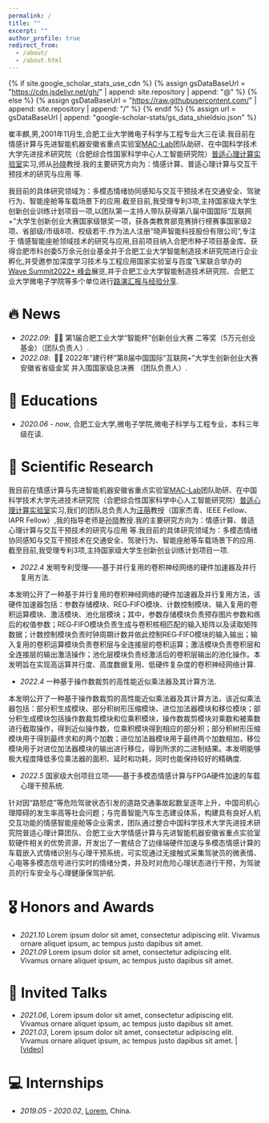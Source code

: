 ```yaml
---
permalink: /
title: ""
excerpt: ""
author_profile: true
redirect_from: 
  - /about/
  - /about.html
---
```


{% if site.google_scholar_stats_use_cdn %}
{% assign gsDataBaseUrl = "https://cdn.jsdelivr.net/gh/" | append: site.repository | append: "@" %}
{% else %}
{% assign gsDataBaseUrl = "https://raw.githubusercontent.com/" | append: site.repository | append: "/" %}
{% endif %}
{% assign url = gsDataBaseUrl | append: "google-scholar-stats/gs_data_shieldsio.json" %}

<span class='anchor' id='about-me'></span>

崔丰麒,男,2001年11月生,合肥工业大学微电子科学与工程专业大三在读.我目前在情感计算与先进智能机器安徽省重点实验室[MAC-Lab](http://faculty.hfut.edu.cn/sunxiao/zh_CN/index.htm)团队助研、在中国科学技术大学先进技术研究院（合肥综合性国家科学中心人工智能研究院）[普适心理计算实验室](http://iai.ustc.edu.cn/iai/r271.html)实习,师从[孙晓](http://faculty.hfut.edu.cn/sunxiao/zh_CN/index.htm)教授.我的主要研究方向为：情感计算、普适心理计算与交互干预技术的研究与应用 等.  

我目前的具体研究领域为：多模态情绪协同感知与交互干预技术在交通安全、驾驶行为、智能座舱等车载场景下的应用.截至目前,我受理专利3项,主持国家级大学生创新创业训练计划项目一项,以团队第一主持人带队获得第八届中国国际“互联网+”大学生创新创业大赛国家级银奖一项，获各类教育部竞赛排行榜赛事国家级2项、省部级/市级8项、校级若干.作为法人注册“晓声智能科技股份有限公司”,专注于
情感智能座舱领域技术的研究与应用,目前项目纳入合肥市种子项目基金库、获得合肥市科创委5万余元创业基金并于合肥工业大学智能制造技术研究院进行企业孵化,并受邀参加深度学习技术与工程应用国家实验室与百度飞桨联合举办的[ Wave Summit2022+ 峰会](https://www.wavesummit.com.cn/)展览,并于合肥工业大学智能制造技术研究院、合肥工业大学微电子学院等多个单位进行[路演汇报与经验分享](http://news.hfut.edu.cn/info/1017/51049.htm).

# 🔥 News
- *2022.09*: &nbsp;🎉🎉  第1届合肥工业大学“智能杯”创新创业大赛 二等奖（5万元创业基金）（团队负责人）.  
- *2022.08*: &nbsp;🎉🎉  2022年”建行杯”第8届中国国际”互联网+”大学生创新创业大赛 安徽省省级金奖 并入围国家级总决赛 （团队负责人）.  

# 📖 Educations
- *2020.06 - now*, 合肥工业大学,微电子学院,微电子科学与工程专业，本科三年级在读. 


# 📝 Scientific Research 
我目前在情感计算与先进智能机器安徽省重点实验室[MAC-Lab](http://faculty.hfut.edu.cn/sunxiao/zh_CN/index.htm)团队助研、在中国科学技术大学先进技术研究院（合肥综合性国家科学中心人工智能研究院）[普适心理计算实验室](http://iai.ustc.edu.cn/iai/r271.html)实习,我们的团队总负责人为[汪萌](http://faculty.hfut.edu.cn/wm12/zh_CN/index.htm)教授（国家杰青、IEEE Fellow、IAPR Fellow）,我的指导老师是[孙晓](http://faculty.hfut.edu.cn/sunxiao/zh_CN/index.htm)教授.我的主要研究方向为：情感计算、普适心理计算与交互干预技术的研究与应用 等.我目前的具体研究领域为：多模态情绪协同感知与交互干预技术在交通安全、驾驶行为、智能座舱等车载场景下的应用.截至目前,我受理专利3项,主持国家级大学生创新创业训练计划项目一项.    

- *2022.4* 发明专利受理——基于并行复用的卷积神经网络的硬件加速器及并行复用方法.  

本发明公开了一种基于并行复用的卷积神经网络的硬件加速器及并行复用方法，该硬件加速器包括：参数存储模块、REG‑FIFO模块、计数控制模块、输入复用的卷积运算模块、激活模块、池化层模块；其中，参数存储模块负责预存图片参数和练后的权值参数；REG‑FIFO模块负责生成与卷积核相匹配的输入矩阵以及读取矩阵数据；计数控制模块负责时钟周期计数并依此控制REG‑FIFO模块的输入输出；输入复用的卷积运算模块负责卷积层与全连接层的卷积运算；激活模块负责卷积层和全连接层的输出激活操作；池化层模块负责经激活后的卷积层输出的池化操作。本发明旨在实现高运算并行度、高度数据复用、低硬件复杂度的卷积神经网络计算.  
- *2022.4* 一种基于操作数裁剪的高性能近似乘法器及其计算方法.  

本发明公开了一种基于操作数裁剪的高性能近似乘法器及其计算方法，该近似乘法器包括：部分积生成模块、部分积树形压缩模块、进位加法器模块和移位模块；部分积生成模块包括操作数裁剪模块和位乘积模块，操作数裁剪模块对乘数和被乘数进行截取操作，得到近似操作数，位乘积模块得到相应的部分积；部分积树形压缩模块用于得到最终求和的两个加数；进位加法器模块用于最终两个加数相加，移位模块用于对进位加法器模块的输出进行移位，得到所求的二进制结果。本发明能够极大程度降低多位乘法器的面积、延时和功耗，同时也能保持较好的精确度.
- *2022.5* 国家级大创项目立项——基于多模态情感计算与FPGA硬件加速的车载心理干预系统.   

针对因“路怒症”等危险驾驶状态引发的道路交通事故起数呈逐年上升，中国司机心理障碍的发生率高等社会问题；与完善智能汽车生态建设体系，构建具有良好人机交互功能的情感智能座舱等企业需求，团队通过整合中国科学技术大学先进技术研究院普适心理计算团队、合肥工业大学情感计算与先进智能机器安徽省重点实验室软硬件相关的优势资源，开发出了一套结合了边缘端硬件加速与多模态情感计算的车载嵌入式情绪识别与心理干预系统，可实现通过无接触式采集驾驶员的微表情、心电等多模态信号进行实时的情绪分类，并及时对危险心理状态进行干预，为驾驶员的行车安全与心理健康保驾护航.

# 🎖 Honors and Awards
- *2021.10* Lorem ipsum dolor sit amet, consectetur adipiscing elit. Vivamus ornare aliquet ipsum, ac tempus justo dapibus sit amet. 
- *2021.09* Lorem ipsum dolor sit amet, consectetur adipiscing elit. Vivamus ornare aliquet ipsum, ac tempus justo dapibus sit amet. 


# 💬 Invited Talks
- *2021.06*, Lorem ipsum dolor sit amet, consectetur adipiscing elit. Vivamus ornare aliquet ipsum, ac tempus justo dapibus sit amet. 
- *2021.03*, Lorem ipsum dolor sit amet, consectetur adipiscing elit. Vivamus ornare aliquet ipsum, ac tempus justo dapibus sit amet.  \| [\[video\]](https://github.com/)

# 💻 Internships
- *2019.05 - 2020.02*, [Lorem](https://github.com/), China.
